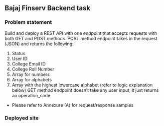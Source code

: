 
## Bajaj Finserv Backend task
### Problem statement
Build and deploy a REST API with one endpoint that accepts requests with both GET and POST methods.
POST method endpoint takes in the request (JSON) and returns the following:
1. Status
2. User ID
3. College Email ID
4. College Roll Number
5. Array for numbers
6. Array for alphabets
7. Array with the highest lowercase alphabet (refer to logic explanation below)
GET method endpoint doesn’t take any user input, it just returns an operation_code
- Please refer to Annexure (A) for request/response samples

### Deployed site

